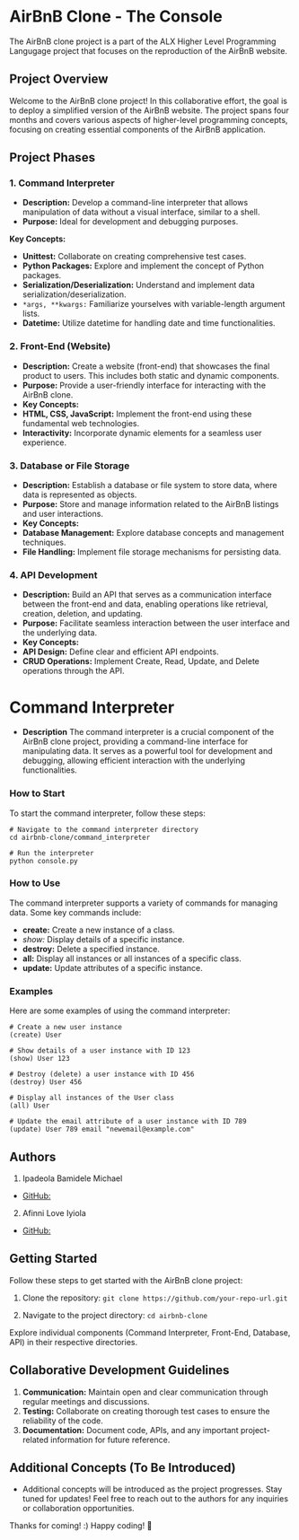 # AirBnB Clone - The Console
The AirBnB clone project is a part of the ALX Higher Level Programming Langugage project that focuses on the reproduction of the AirBnB website.

## Project Overview
Welcome to the AirBnB clone project! In this collaborative effort, the goal is to deploy a simplified version of the AirBnB website. The project spans four months and covers various aspects of higher-level programming concepts, focusing on creating essential components of the AirBnB application.

## Project Phases

### 1. Command Interpreter
- **Description:** Develop a command-line interpreter that allows manipulation of data without a visual interface, similar to a shell.
- **Purpose:** Ideal for development and debugging purposes.

**Key Concepts:**
- **Unittest:** Collaborate on creating comprehensive test cases.
- **Python Packages:** Explore and implement the concept of Python packages.
- **Serialization/Deserialization:** Understand and implement data serialization/deserialization.
- `*args, **kwargs:` Familiarize yourselves with variable-length argument lists.
- **Datetime:** Utilize datetime for handling date and time functionalities.

### 2. Front-End (Website)
- **Description:** Create a website (front-end) that showcases the final product to users. This includes both static and dynamic components.
- **Purpose:** Provide a user-friendly interface for interacting with the AirBnB clone.
- **Key Concepts:**
- **HTML, CSS, JavaScript:** Implement the front-end using these fundamental web technologies.
- **Interactivity:** Incorporate dynamic elements for a seamless user experience.

### 3. Database or File Storage
- **Description:** Establish a database or file system to store data, where data is represented as objects.
- **Purpose:** Store and manage information related to the AirBnB listings and user interactions.
- **Key Concepts:**
- **Database Management:** Explore database concepts and management techniques.
- **File Handling:** Implement file storage mechanisms for persisting data.

### 4. API Development
- **Description:** Build an API that serves as a communication interface between the front-end and data, enabling operations like retrieval, creation, deletion, and updating.
- **Purpose:** Facilitate seamless interaction between the user interface and the underlying data.
- **Key Concepts:**
- **API Design:** Define clear and efficient API endpoints.
- **CRUD Operations:** Implement Create, Read, Update, and Delete operations through the API.

# Command Interpreter
- **Description**
The command interpreter is a crucial component of the AirBnB clone project, providing a command-line interface for manipulating data. It serves as a powerful tool for development and debugging, allowing efficient interaction with the underlying functionalities.

### How to Start
To start the command interpreter, follow these steps:


```
# Navigate to the command interpreter directory
cd airbnb-clone/command_interpreter

# Run the interpreter
python console.py
```

### How to Use
The command interpreter supports a variety of commands for managing data. Some key commands include:

- **create:** Create a new instance of a class.
- *show:* Display details of a specific instance.
- **destroy:** Delete a specified instance.
- **all:** Display all instances or all instances of a specific class.
- **update:** Update attributes of a specific instance.

### Examples
Here are some examples of using the command interpreter:

```
# Create a new user instance
(create) User

# Show details of a user instance with ID 123
(show) User 123

# Destroy (delete) a user instance with ID 456
(destroy) User 456

# Display all instances of the User class
(all) User

# Update the email attribute of a user instance with ID 789
(update) User 789 email "newemail@example.com"
```

## Authors
1. Ipadeola Bamidele Michael
- [GitHub:](https://github.com/obamtechnetworks)

2. Afinni Love Iyiola
- [GitHub:](https://github.com//NiniolaX)

## Getting Started
Follow these steps to get started with the AirBnB clone project:

1. Clone the repository:
`git clone https://github.com/your-repo-url.git`

2. Navigate to the project directory:
`cd airbnb-clone`

Explore individual components (Command Interpreter, Front-End, Database, API) in their respective directories.

## Collaborative Development Guidelines
1. **Communication:** Maintain open and clear communication through regular meetings and discussions.
2. **Testing:** Collaborate on creating thorough test cases to ensure the reliability of the code.
3. **Documentation:** Document code, APIs, and any important project-related information for future reference.

## Additional Concepts (To Be Introduced)
- Additional concepts will be introduced as the project progresses. Stay tuned for updates!
Feel free to reach out to the authors for any inquiries or collaboration opportunities.

Thanks for coming! :)
Happy coding! 🚀
